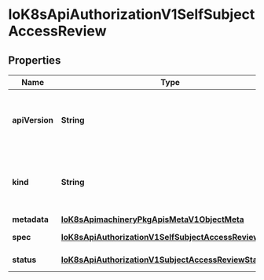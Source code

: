 
# IoK8sApiAuthorizationV1SelfSubjectAccessReview

## Properties
Name | Type | Description | Notes
------------ | ------------- | ------------- | -------------
**apiVersion** | **String** | APIVersion defines the versioned schema of this representation of an object. Servers should convert recognized schemas to the latest internal value, and may reject unrecognized values. More info: https://git.k8s.io/community/contributors/devel/sig-architecture/api-conventions.md#resources |  [optional]
**kind** | **String** | Kind is a string value representing the REST resource this object represents. Servers may infer this from the endpoint the client submits requests to. Cannot be updated. In CamelCase. More info: https://git.k8s.io/community/contributors/devel/sig-architecture/api-conventions.md#types-kinds |  [optional]
**metadata** | [**IoK8sApimachineryPkgApisMetaV1ObjectMeta**](IoK8sApimachineryPkgApisMetaV1ObjectMeta.md) |  |  [optional]
**spec** | [**IoK8sApiAuthorizationV1SelfSubjectAccessReviewSpec**](IoK8sApiAuthorizationV1SelfSubjectAccessReviewSpec.md) | Spec holds information about the request being evaluated.  user and groups must be empty | 
**status** | [**IoK8sApiAuthorizationV1SubjectAccessReviewStatus**](IoK8sApiAuthorizationV1SubjectAccessReviewStatus.md) | Status is filled in by the server and indicates whether the request is allowed or not |  [optional]



